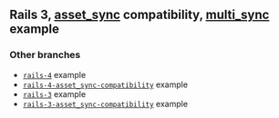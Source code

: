 ## Rails 3, [asset_sync](https://github.com/rumblelabs/asset_sync) compatibility, [multi_sync](https://github.com/karlfreeman/multi_sync) example

### Other branches
- [`rails-4`](/tree/rails-4) example
- [`rails-4-asset_sync-compatibility`](/tree/rails-4-asset_sync-compatibility) example
- [`rails-3`](/tree/rails-3) example
- [`rails-3-asset_sync-compatibility`](/tree/rails-4-asset_sync-compatibility) example
